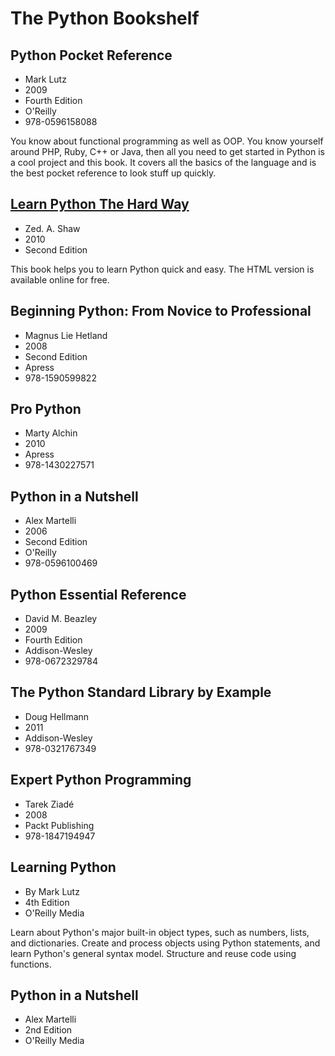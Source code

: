 # The Python Bookshelf

## Python Pocket Reference
* Mark Lutz
* 2009
* Fourth Edition
* O'Reilly
* 978-0596158088

You know about functional programming as well as OOP. You know yourself
around PHP, Ruby, C++ or Java, then all you need to get started in
Python is a cool project and this book. It covers all the basics of the
language and is the best pocket reference to look stuff up quickly.

## [Learn Python The Hard Way](http://learnpythonthehardway.org/book/)
* Zed. A. Shaw
* 2010
* Second Edition

This book helps you to learn Python quick and easy. The HTML version is
available online for free.

## Beginning Python: From Novice to Professional
* Magnus Lie Hetland
* 2008
* Second Edition
* Apress
* 978-1590599822

## Pro Python
* Marty Alchin
* 2010
* Apress
* 978-1430227571

## Python in a Nutshell
* Alex Martelli
* 2006
* Second Edition
* O'Reilly
* 978-0596100469

## Python Essential Reference
* David M. Beazley
* 2009
* Fourth Edition
* Addison-Wesley
* 978-0672329784

## The Python Standard Library by Example
* Doug Hellmann
* 2011
* Addison-Wesley
* 978-0321767349

## Expert Python Programming
* Tarek Ziadé
* 2008
* Packt Publishing
* 978-1847194947

## Learning Python
* By Mark Lutz
* 4th Edition
* O'Reilly Media

Learn about Python's major built-in object types, such as numbers, lists, and dictionaries. Create and process objects using Python statements, and learn Python's general syntax model. Structure and reuse code using functions.

## Python in a Nutshell
* Alex Martelli
* 2nd Edition
* O'Reilly Media
